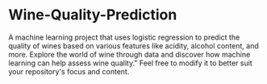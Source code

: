 # Wine-Quality-Prediction
A machine learning project that uses logistic regression to predict the quality of wines based on various features like acidity, alcohol content, and more. Explore the world of wine through data and discover how machine learning can help assess wine quality."  Feel free to modify it to better suit your repository's focus and content.
